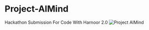 # Project-AlMind
Hackathon Submission For Code With Harnoor 2.0
![Project AlMind](https://user-images.githubusercontent.com/55728906/222219803-6b1b7400-ce3a-4d9a-8778-eb15df250230.png)
